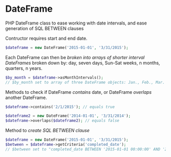 # DateFrame

PHP DateFrame class to ease working with date intervals, and ease generation of SQL BETWEEN clauses
 
Contructor requires start and end date. 

```php
$dateframe = new DateFrame('2015-01-01', '3/31/2015');
```

Each DateFrame can then be *broken into arrays of shorter interval DateFrames* broken down by: day, seven days, Sun-Sat weeks, n months, quarters, n years.

```php
$by_month = $dateframe->asMonthIntervals(); 
// $by_month set to array of three DateFrame objects: Jan., Feb., Mar.
```

Methods to check if DateFrame *contains* date, or DateFrame *overlaps* another DateFrame.

```php
$dateframe->contains('2/1/2015'); // equals true

$dateframe2 = new DateFrame('2014-01-01', '3/31/2014');
$dateframe->overlaps($dateframe2); // equals false
```

Method to *create SQL BETWEEN clause*
```php
$dateframe = new DateFrame('2015-01-01', '3/31/2015');
$between = $dateframe->getCriteria('completed_date');
// $between set to "completed_date BETWEEN '2015-01-01 00:00:00' AND '2015-03-31 23:59:59'"

```

